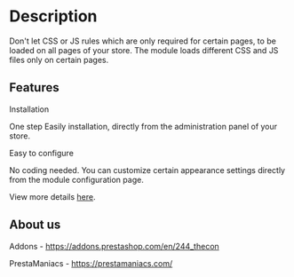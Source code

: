 # Description
Don't let CSS or JS rules which are only required for certain pages, to be loaded on all pages of your store. The module loads different CSS and JS files only on certain pages.

## Features
Installation

One step Easily installation, directly from the administration panel of your store.


Easy to configure

No coding needed. You can customize certain appearance settings directly from the module configuration page.

View more details [here](https://prestamaniacs.com/free-modules/77-load-css-and-js-files-on-different-pages.html).

## About us
Addons - https://addons.prestashop.com/en/244_thecon

PrestaManiacs - https://prestamaniacs.com/
